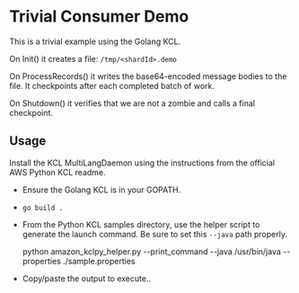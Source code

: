 Trivial Consumer Demo
=====================
This is a trivial example using the Golang KCL.

On Init() it creates a file: ``/tmp/<shardId>.demo``

On ProcessRecords() it writes the base64-encoded message bodies to the file.  It
checkpoints after each completed batch of work.

On Shutdown() it verifies that we are not a zombie and calls a final checkpoint.


## Usage
Install the KCL MultiLangDaemon using the instructions from the official AWS
Python KCL readme.

* Ensure the Golang KCL is in your GOPATH.  

* ``go build .``

* From the Python KCL samples directory, use the helper script to generate the
  launch command.  Be sure to set this ``--java`` path properly.

    python amazon_kclpy_helper.py --print_command --java /usr/bin/java --properties ./sample.properties

* Copy/paste the output to execute..
